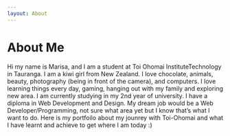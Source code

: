 ```yaml
---
layout: About
---
```


<h1>About Me</h1>
Hi my name is Marisa, and I am a student at Toi Ohomai InstituteTechnology in Tauranga.
I am a kiwi girl from New Zealand. I love chocolate, animals, beauty, photography (being in front of the camera), and computers. I love learning things every day, gaming, hanging out with my family and exploring new area.
I am currently studying in my 2nd year of university. I have a diploma in Web Development and Design. My dream job would be a Web Developer/Programming, not sure what area yet but I know that’s what I want to do.
Here is my portfoilo about my jounrey with Toi-Ohomai and what I have learnt and achieve to get where I am today :)